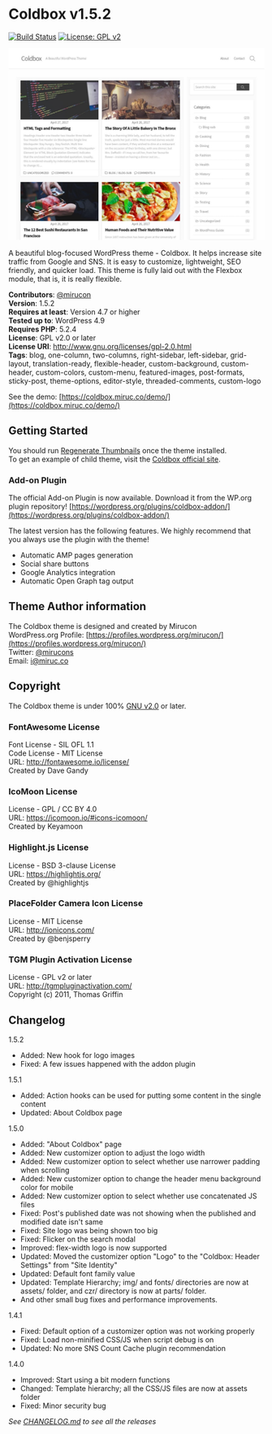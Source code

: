 # Coldbox v1.5.2

[![Build Status](https://travis-ci.org/Mirucon/coldbox.svg?branch=master)](https://travis-ci.org/Mirucon/coldbox) [![License: GPL v2](https://img.shields.io/badge/License-GPL%20v2-blue.svg)](https://www.gnu.org/licenses/old-licenses/gpl-2.0.en.html)

![coldbox-screenshot](/screenshot.jpg)

A beautiful blog-focused WordPress theme - Coldbox. It helps increase site traffic from Google and SNS. It is easy to customize, lightweight, SEO friendly, and quicker load. This theme is fully laid out with the Flexbox module, that is, it is really flexible.

**Contributors**: [@mirucon](https://profiles.wordpress.org/mirucon/)  
**Version**: 1.5.2  
**Requires at least**: Version 4.7 or higher  
**Tested up to**: WordPress 4.9  
**Requires PHP**: 5.2.4  
**License**: GPL v2.0 or later  
**License URI**: http://www.gnu.org/licenses/gpl-2.0.html  
**Tags**: blog, one-column, two-columns, right-sidebar, left-sidebar, grid-layout, translation-ready, flexible-header, custom-background, custom-header, custom-colors, custom-menu, featured-images, post-formats, sticky-post, theme-options, editor-style, threaded-comments, custom-logo

See the demo: [https://coldbox.miruc.co/demo/](https://coldbox.miruc.co/demo/)

## Getting Started
You should run [Regenerate Thumbnails](https://wordpress.org/plugins/regenerate-thumbnails/) once the theme installed.  
To get an example of child theme, visit the [Coldbox official site](https://coldbox.miruc.co/).

### Add-on Plugin
The official Add-on Plugin is now available. Download it from the WP.org plugin repository! [https://wordpress.org/plugins/coldbox-addon/](https://wordpress.org/plugins/coldbox-addon/)  

The latest version has the following features. We highly recommend that you always use the plugin with the theme!

* Automatic AMP pages generation
* Social share buttons
* Google Analytics integration
* Automatic Open Graph tag output

## Theme Author information
The Coldbox theme is designed and created by Mirucon  
WordPress.org Profile: [https://profiles.wordpress.org/mirucon/](https://profiles.wordpress.org/mirucon/)  
Twitter: [@mirucons](https://twitter.com/@mirucons)  
Email: i@miruc.co

## Copyright
The Coldbox theme is under 100% [GNU v2.0](http://www.gnu.org/licenses/gpl-2.0.html) or later.

### FontAwesome License
Font License - SIL OFL 1.1  
Code License - MIT License  
URL: http://fontawesome.io/license/  
Created by Dave Gandy  

### IcoMoon License
License - GPL / CC BY 4.0  
URL: https://icomoon.io/#icons-icomoon/  
Created by Keyamoon  

### Highlight.js License
License - BSD 3-clause License  
URL: https://highlightjs.org/  
Created by @highlightjs  

### PlaceFolder Camera Icon License
License - MIT License  
URL: http://ionicons.com/  
Created by @benjsperry

### TGM Plugin Activation License
License - GPL v2 or later  
URL: http://tgmpluginactivation.com/  
Copyright (c) 2011, Thomas Griffin

## Changelog

1.5.2

* Added: New hook for logo images
* Fixed: A few issues happened with the addon plugin

1.5.1

* Added: Action hooks can be used for putting some content in the single content
* Updated: About Coldbox page

1.5.0

* Added: "About Coldbox" page
* Added: New customizer option to adjust the logo width
* Added: New customizer option to select whether use narrower padding when scrolling
* Added: New customizer option to change the header menu background color for mobile
* Added: New customizer option to select whether use concatenated JS files
* Fixed: Post's published date was not showing when the published and modified date isn't same
* Fixed: Site logo was being shown too big
* Fixed: Flicker on the search modal
* Improved: flex-width logo is now supported
* Updated: Moved the customizer option "Logo" to the "Coldbox: Header Settings" from "Site Identity"
* Updated: Default font family value
* Updated: Template Hierarchy; img/ and fonts/ directories are now at assets/ folder, and czr/ directory is now at parts/ folder.
* And other small bug fixes and performance improvements.

1.4.1

* Fixed: Default option of a customizer option was not working properly
* Fixed: Load non-minified CSS/JS when script debug is on
* Updated: No more SNS Count Cache plugin recommendation

1.4.0

* Improved: Start using a bit modern functions
* Changed: Template hierarchy; all the CSS/JS files are now at assets folder
* Fixed: Minor security bug

*See [CHANGELOG.md](/CHANGELOG.md) to see all the releases*